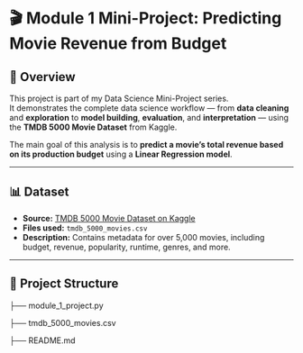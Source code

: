# 🎬 Module 1 Mini-Project: Predicting Movie Revenue from Budget

## 📘 Overview
This project is part of my Data Science Mini-Project series.  
It demonstrates the complete data science workflow — from **data cleaning** and **exploration** to **model building**, **evaluation**, and **interpretation** — using the **TMDB 5000 Movie Dataset** from Kaggle.

The main goal of this analysis is to **predict a movie’s total revenue based on its production budget** using a **Linear Regression model**.

---

## 📊 Dataset
- **Source:** [TMDB 5000 Movie Dataset on Kaggle](https://www.kaggle.com/datasets/tmdb/tmdb-movie-metadata)
- **Files used:** `tmdb_5000_movies.csv`
- **Description:** Contains metadata for over 5,000 movies, including budget, revenue, popularity, runtime, genres, and more.

---

## 🧹 Project Structure
├── module_1_project.py

├── tmdb_5000_movies.csv

├── README.md 
